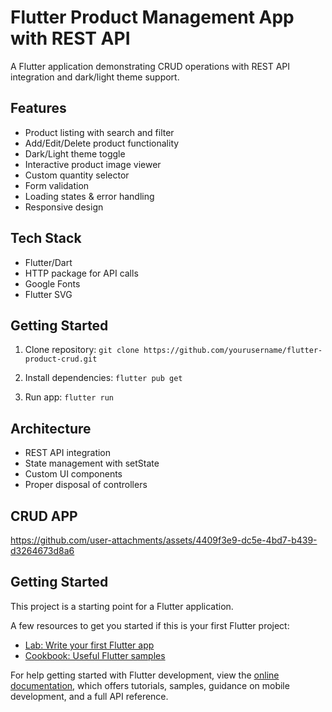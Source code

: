 # Flutter Product Management App with REST API

A Flutter application demonstrating CRUD operations with REST API integration and dark/light theme support.

## Features
- Product listing with search and filter
- Add/Edit/Delete product functionality 
- Dark/Light theme toggle
- Interactive product image viewer
- Custom quantity selector
- Form validation
- Loading states & error handling
- Responsive design

## Tech Stack
- Flutter/Dart
- HTTP package for API calls
- Google Fonts
- Flutter SVG

## Getting Started

1. Clone repository:
```git clone https://github.com/yourusername/flutter-product-crud.git```

2. Install dependencies:
```flutter pub get```

3. Run app:
```flutter run```

## Architecture
- REST API integration 
- State management with setState
- Custom UI components
- Proper disposal of controllers
## CRUD APP
https://github.com/user-attachments/assets/4409f3e9-dc5e-4bd7-b439-d3264673d8a6



## Getting Started

This project is a starting point for a Flutter application.

A few resources to get you started if this is your first Flutter project:

- [Lab: Write your first Flutter app](https://docs.flutter.dev/get-started/codelab)
- [Cookbook: Useful Flutter samples](https://docs.flutter.dev/cookbook)

For help getting started with Flutter development, view the
[online documentation](https://docs.flutter.dev/), which offers tutorials,
samples, guidance on mobile development, and a full API reference.
